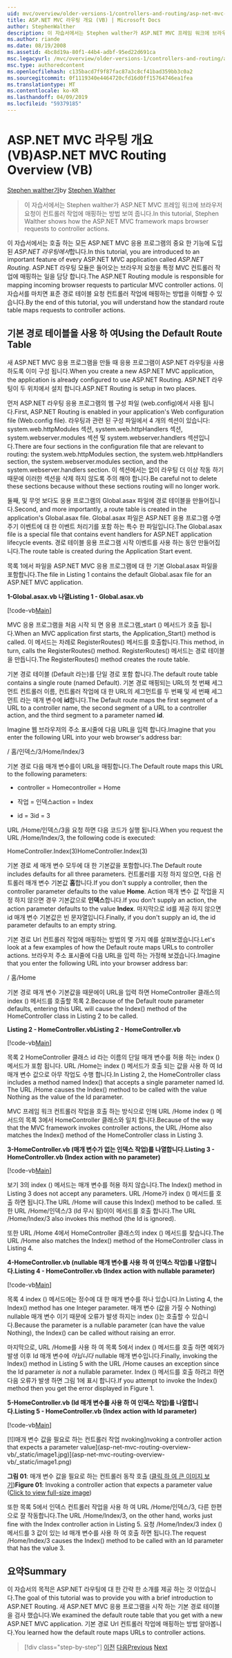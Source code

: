 ```yaml
---
uid: mvc/overview/older-versions-1/controllers-and-routing/asp-net-mvc-routing-overview-vb
title: ASP.NET MVC 라우팅 개요 (VB) | Microsoft Docs
author: StephenWalther
description: 이 자습서에서는 Stephen walther가 ASP.NET MVC 프레임 워크에 브라우저 요청이 컨트롤러 작업에 매핑하는 방법 보여 줍니다.
ms.author: riande
ms.date: 08/19/2008
ms.assetid: 4bc8d19a-80f1-44b4-adbf-95ed22d691ca
msc.legacyurl: /mvc/overview/older-versions-1/controllers-and-routing/asp-net-mvc-routing-overview-vb
msc.type: authoredcontent
ms.openlocfilehash: c135bacd7f9f87fac87a3c8cf41bad359bb3c0a2
ms.sourcegitcommit: 0f1119340e4464720cfd16d0ff15764746ea1fea
ms.translationtype: MT
ms.contentlocale: ko-KR
ms.lasthandoff: 04/09/2019
ms.locfileid: "59379185"
---
```

# <a name="aspnet-mvc-routing-overview-vb"></a><span data-ttu-id="e4360-103">ASP.NET MVC 라우팅 개요(VB)</span><span class="sxs-lookup"><span data-stu-id="e4360-103">ASP.NET MVC Routing Overview (VB)</span></span>

<span data-ttu-id="e4360-104">[Stephen walther가](https://github.com/StephenWalther)</span><span class="sxs-lookup"><span data-stu-id="e4360-104">by [Stephen Walther](https://github.com/StephenWalther)</span></span>

> <span data-ttu-id="e4360-105">이 자습서에서는 Stephen walther가 ASP.NET MVC 프레임 워크에 브라우저 요청이 컨트롤러 작업에 매핑하는 방법 보여 줍니다.</span><span class="sxs-lookup"><span data-stu-id="e4360-105">In this tutorial, Stephen Walther shows how the ASP.NET MVC framework maps browser requests to controller actions.</span></span>


<span data-ttu-id="e4360-106">이 자습서에서는 호출 하는 모든 ASP.NET MVC 응용 프로그램의 중요 한 기능에 도입 된 *ASP.NET 라우팅에서*합니다.</span><span class="sxs-lookup"><span data-stu-id="e4360-106">In this tutorial, you are introduced to an important feature of every ASP.NET MVC application called *ASP.NET Routing*.</span></span> <span data-ttu-id="e4360-107">ASP.NET 라우팅 모듈은 들어오는 브라우저 요청을 특정 MVC 컨트롤러 작업에 매핑하는 일을 담당 합니다.</span><span class="sxs-lookup"><span data-stu-id="e4360-107">The ASP.NET Routing module is responsible for mapping incoming browser requests to particular MVC controller actions.</span></span> <span data-ttu-id="e4360-108">이 자습서를 마치면 표준 경로 테이블 요청 컨트롤러 작업에 매핑하는 방법을 이해할 수 있습니다.</span><span class="sxs-lookup"><span data-stu-id="e4360-108">By the end of this tutorial, you will understand how the standard route table maps requests to controller actions.</span></span>

## <a name="using-the-default-route-table"></a><span data-ttu-id="e4360-109">기본 경로 테이블을 사용 하 여</span><span class="sxs-lookup"><span data-stu-id="e4360-109">Using the Default Route Table</span></span>

<span data-ttu-id="e4360-110">새 ASP.NET MVC 응용 프로그램을 만들 때 응용 프로그램이 ASP.NET 라우팅을 사용 하도록 이미 구성 됩니다.</span><span class="sxs-lookup"><span data-stu-id="e4360-110">When you create a new ASP.NET MVC application, the application is already configured to use ASP.NET Routing.</span></span> <span data-ttu-id="e4360-111">ASP.NET 라우팅이 두 위치에서 설치 합니다.</span><span class="sxs-lookup"><span data-stu-id="e4360-111">ASP.NET Routing is setup in two places.</span></span>

<span data-ttu-id="e4360-112">먼저 ASP.NET 라우팅 응용 프로그램의 웹 구성 파일 (web.config)에서 사용 됩니다.</span><span class="sxs-lookup"><span data-stu-id="e4360-112">First, ASP.NET Routing is enabled in your application's Web configuration file (Web.config file).</span></span> <span data-ttu-id="e4360-113">라우팅과 관련 된 구성 파일에서 4 개의 섹션이 있습니다: system.web.httpModules 섹션, system.web.httpHandlers 섹션, system.webserver.modules 섹션 및 system.webserver.handlers 섹션입니다.</span><span class="sxs-lookup"><span data-stu-id="e4360-113">There are four sections in the configuration file that are relevant to routing: the system.web.httpModules section, the system.web.httpHandlers section, the system.webserver.modules section, and the system.webserver.handlers section.</span></span> <span data-ttu-id="e4360-114">이 섹션에서는 없이 라우팅 더 이상 작동 하기 때문에 이러한 섹션을 삭제 하지 않도록 주의 해야 합니다.</span><span class="sxs-lookup"><span data-stu-id="e4360-114">Be careful not to delete these sections because without these sections routing will no longer work.</span></span>

<span data-ttu-id="e4360-115">둘째, 및 무엇 보다도 응용 프로그램의 Global.asax 파일에 경로 테이블을 만들어집니다.</span><span class="sxs-lookup"><span data-stu-id="e4360-115">Second, and more importantly, a route table is created in the application's Global.asax file.</span></span> <span data-ttu-id="e4360-116">Global.asax 파일은 ASP.NET 응용 프로그램 수명 주기 이벤트에 대 한 이벤트 처리기를 포함 하는 특수 한 파일입니다.</span><span class="sxs-lookup"><span data-stu-id="e4360-116">The Global.asax file is a special file that contains event handlers for ASP.NET application lifecycle events.</span></span> <span data-ttu-id="e4360-117">경로 테이블 응용 프로그램 시작 이벤트를 사용 하는 동안 만들어집니다.</span><span class="sxs-lookup"><span data-stu-id="e4360-117">The route table is created during the Application Start event.</span></span>

<span data-ttu-id="e4360-118">목록 1에서 파일을 ASP.NET MVC 응용 프로그램에 대 한 기본 Global.asax 파일을 포함합니다.</span><span class="sxs-lookup"><span data-stu-id="e4360-118">The file in Listing 1 contains the default Global.asax file for an ASP.NET MVC application.</span></span>

**<span data-ttu-id="e4360-119">1-Global.asax.vb 나열</span><span class="sxs-lookup"><span data-stu-id="e4360-119">Listing 1 - Global.asax.vb</span></span>**

[!code-vb[Main](asp-net-mvc-routing-overview-vb/samples/sample1.vb)]

<span data-ttu-id="e4360-120">MVC 응용 프로그램을 처음 시작 되 면 응용 프로그램\_start () 메서드가 호출 됩니다.</span><span class="sxs-lookup"><span data-stu-id="e4360-120">When an MVC application first starts, the Application\_Start() method is called.</span></span> <span data-ttu-id="e4360-121">이 메서드는 차례로 RegisterRoutes() 메서드를 호출합니다.</span><span class="sxs-lookup"><span data-stu-id="e4360-121">This method, in turn, calls the RegisterRoutes() method.</span></span> <span data-ttu-id="e4360-122">RegisterRoutes() 메서드는 경로 테이블을 만듭니다.</span><span class="sxs-lookup"><span data-stu-id="e4360-122">The RegisterRoutes() method creates the route table.</span></span>

<span data-ttu-id="e4360-123">기본 경로 테이블 (Default 라는)를 단일 경로 포함 합니다.</span><span class="sxs-lookup"><span data-stu-id="e4360-123">The default route table contains a single route (named Default).</span></span> <span data-ttu-id="e4360-124">기본 경로 매핑되는 URL의 첫 번째 세그먼트 컨트롤러 이름, 컨트롤러 작업에 대 한 URL의 세그먼트를 두 번째 및 세 번째 세그먼트 라는 매개 변수에 **id**합니다.</span><span class="sxs-lookup"><span data-stu-id="e4360-124">The Default route maps the first segment of a URL to a controller name, the second segment of a URL to a controller action, and the third segment to a parameter named **id**.</span></span>

<span data-ttu-id="e4360-125">Imagine 웹 브라우저의 주소 표시줄에 다음 URL을 입력 합니다.</span><span class="sxs-lookup"><span data-stu-id="e4360-125">Imagine that you enter the following URL into your web browser's address bar:</span></span>

<span data-ttu-id="e4360-126">/ 홈/인덱스/3</span><span class="sxs-lookup"><span data-stu-id="e4360-126">/Home/Index/3</span></span>

<span data-ttu-id="e4360-127">기본 경로 다음 매개 변수를이 URL을 매핑합니다.</span><span class="sxs-lookup"><span data-stu-id="e4360-127">The Default route maps this URL to the following parameters:</span></span>

- <span data-ttu-id="e4360-128">controller = Home</span><span class="sxs-lookup"><span data-stu-id="e4360-128">controller = Home</span></span>

- <span data-ttu-id="e4360-129">작업 = 인덱스</span><span class="sxs-lookup"><span data-stu-id="e4360-129">action = Index</span></span>

- <span data-ttu-id="e4360-130">id = 3</span><span class="sxs-lookup"><span data-stu-id="e4360-130">id = 3</span></span>

<span data-ttu-id="e4360-131">URL /Home/인덱스/3을 요청 하면 다음 코드가 실행 됩니다.</span><span class="sxs-lookup"><span data-stu-id="e4360-131">When you request the URL /Home/Index/3, the following code is executed:</span></span>

<span data-ttu-id="e4360-132">HomeController.Index(3)</span><span class="sxs-lookup"><span data-stu-id="e4360-132">HomeController.Index(3)</span></span>

<span data-ttu-id="e4360-133">기본 경로 세 매개 변수 모두에 대 한 기본값을 포함합니다.</span><span class="sxs-lookup"><span data-stu-id="e4360-133">The Default route includes defaults for all three parameters.</span></span> <span data-ttu-id="e4360-134">컨트롤러를 지정 하지 않으면, 다음 컨트롤러 매개 변수 기본값 **홈**합니다.</span><span class="sxs-lookup"><span data-stu-id="e4360-134">If you don't supply a controller, then the controller parameter defaults to the value **Home**.</span></span> <span data-ttu-id="e4360-135">Action 매개 변수 값 작업을 지정 하지 않으면 경우 기본값으로 **인덱스**합니다.</span><span class="sxs-lookup"><span data-stu-id="e4360-135">If you don't supply an action, the action parameter defaults to the value **Index**.</span></span> <span data-ttu-id="e4360-136">마지막으로 id를 제공 하지 않으면 id 매개 변수 기본값은 빈 문자열입니다.</span><span class="sxs-lookup"><span data-stu-id="e4360-136">Finally, if you don't supply an id, the id parameter defaults to an empty string.</span></span>

<span data-ttu-id="e4360-137">기본 경로 Url 컨트롤러 작업에 매핑하는 방법의 몇 가지 예를 살펴보겠습니다.</span><span class="sxs-lookup"><span data-stu-id="e4360-137">Let's look at a few examples of how the Default route maps URLs to controller actions.</span></span> <span data-ttu-id="e4360-138">브라우저 주소 표시줄에 다음 URL을 입력 하는 가정해 보겠습니다.</span><span class="sxs-lookup"><span data-stu-id="e4360-138">Imagine that you enter the following URL into your browser address bar:</span></span>

<span data-ttu-id="e4360-139">/ 홈</span><span class="sxs-lookup"><span data-stu-id="e4360-139">/Home</span></span>

<span data-ttu-id="e4360-140">기본 경로 매개 변수 기본값을 때문에이 URL을 입력 하면 HomeController 클래스의 index () 메서드를 호출할 목록 2.</span><span class="sxs-lookup"><span data-stu-id="e4360-140">Because of the Default route parameter defaults, entering this URL will cause the Index() method of the HomeController class in Listing 2 to be called.</span></span>

**<span data-ttu-id="e4360-141">Listing 2 - HomeController.vb</span><span class="sxs-lookup"><span data-stu-id="e4360-141">Listing 2 - HomeController.vb</span></span>**

[!code-vb[Main](asp-net-mvc-routing-overview-vb/samples/sample2.vb)]

<span data-ttu-id="e4360-142">목록 2 HomeController 클래스 id 라는 이름의 단일 매개 변수를 허용 하는 index () 메서드가 포함 됩니다. URL /Home는 index () 메서드가 호출 되는 값을 사용 하 여 Id 매개 변수 값으로 아무 작업도 수행 합니다.</span><span class="sxs-lookup"><span data-stu-id="e4360-142">In Listing 2, the HomeController class includes a method named Index() that accepts a single parameter named Id. The URL /Home causes the Index() method to be called with the value Nothing as the value of the Id parameter.</span></span>

<span data-ttu-id="e4360-143">MVC 프레임 워크 컨트롤러 작업을 호출 하는 방식으로 인해 URL /Home index () 메서드의 목록 3에서 HomeController 클래스와 일치 합니다.</span><span class="sxs-lookup"><span data-stu-id="e4360-143">Because of the way that the MVC framework invokes controller actions, the URL /Home also matches the Index() method of the HomeController class in Listing 3.</span></span>

**<span data-ttu-id="e4360-144">3-HomeController.vb (매개 변수가 없는 인덱스 작업)를 나열합니다.</span><span class="sxs-lookup"><span data-stu-id="e4360-144">Listing 3 - HomeController.vb (Index action with no parameter)</span></span>**

[!code-vb[Main](asp-net-mvc-routing-overview-vb/samples/sample3.vb)]

<span data-ttu-id="e4360-145">보기 3의 index () 메서드는 매개 변수를 허용 하지 않습니다.</span><span class="sxs-lookup"><span data-stu-id="e4360-145">The Index() method in Listing 3 does not accept any parameters.</span></span> <span data-ttu-id="e4360-146">URL /Home가 index () 메서드를 호출 하면 됩니다.</span><span class="sxs-lookup"><span data-stu-id="e4360-146">The URL /Home will cause this Index() method to be called.</span></span> <span data-ttu-id="e4360-147">또한 URL /Home/인덱스/3 (Id 무시 됨)이이 메서드를 호출 합니다.</span><span class="sxs-lookup"><span data-stu-id="e4360-147">The URL /Home/Index/3 also invokes this method (the Id is ignored).</span></span>

<span data-ttu-id="e4360-148">또한 URL /Home 4에서 HomeController 클래스의 index () 메서드를 찾습니다.</span><span class="sxs-lookup"><span data-stu-id="e4360-148">The URL /Home also matches the Index() method of the HomeController class in Listing 4.</span></span>

**<span data-ttu-id="e4360-149">4-HomeController.vb (nullable 매개 변수를 사용 하 여 인덱스 작업)를 나열합니다.</span><span class="sxs-lookup"><span data-stu-id="e4360-149">Listing 4 - HomeController.vb (Index action with nullable parameter)</span></span>**

[!code-vb[Main](asp-net-mvc-routing-overview-vb/samples/sample4.vb)]

<span data-ttu-id="e4360-150">목록 4 index () 메서드에는 정수에 대 한 매개 변수를 하나 있습니다.</span><span class="sxs-lookup"><span data-stu-id="e4360-150">In Listing 4, the Index() method has one Integer parameter.</span></span> <span data-ttu-id="e4360-151">매개 변수 (값을 가질 수 Nothing) nullable 매개 변수 이기 때문에 오류가 발생 하지는 index ()는 호출할 수 있습니다.</span><span class="sxs-lookup"><span data-stu-id="e4360-151">Because the parameter is a nullable parameter (can have the value Nothing), the Index() can be called without raising an error.</span></span>

<span data-ttu-id="e4360-152">마지막으로, URL /Home를 사용 하 여 목록 5에서 index () 메서드를 호출 하면 예외가 발생 이후 Id 매개 변수에 *아닙니다* nullable 매개 변수입니다.</span><span class="sxs-lookup"><span data-stu-id="e4360-152">Finally, invoking the Index() method in Listing 5 with the URL /Home causes an exception since the Id parameter *is not* a nullable parameter.</span></span> <span data-ttu-id="e4360-153">Index () 메서드를 호출 하려고 하면 다음 오류가 발생 하면 그림 1에 표시 합니다.</span><span class="sxs-lookup"><span data-stu-id="e4360-153">If you attempt to invoke the Index() method then you get the error displayed in Figure 1.</span></span>

**<span data-ttu-id="e4360-154">5-HomeController.vb (Id 매개 변수를 사용 하 여 인덱스 작업)를 나열합니다.</span><span class="sxs-lookup"><span data-stu-id="e4360-154">Listing 5 - HomeController.vb (Index action with Id parameter)</span></span>**

[!code-vb[Main](asp-net-mvc-routing-overview-vb/samples/sample5.vb)]


[![I<span data-ttu-id="e4360-155">매개 변수 값을 필요로 하는 컨트롤러 작업 nvoking]</span><span class="sxs-lookup"><span data-stu-id="e4360-155">nvoking a controller action that expects a parameter value]</span></span>(asp-net-mvc-routing-overview-vb/_static/image1.jpg)](asp-net-mvc-routing-overview-vb/_static/image1.png)

<span data-ttu-id="e4360-156">**그림 01**: 매개 변수 값을 필요로 하는 컨트롤러 동작 호출 ([클릭 하 여 큰 이미지 보기](asp-net-mvc-routing-overview-vb/_static/image2.png))</span><span class="sxs-lookup"><span data-stu-id="e4360-156">**Figure 01**: Invoking a controller action that expects a parameter value ([Click to view full-size image](asp-net-mvc-routing-overview-vb/_static/image2.png))</span></span>


<span data-ttu-id="e4360-157">또한 목록 5에서 인덱스 컨트롤러 작업을 사용 하 여 URL /Home/인덱스/3, 다른 한편으로 잘 작동합니다.</span><span class="sxs-lookup"><span data-stu-id="e4360-157">The URL /Home/Index/3, on the other hand, works just fine with the Index controller action in Listing 5.</span></span> <span data-ttu-id="e4360-158">요청 /Home/Index/3 index () 메서드를 3 값이 있는 Id 매개 변수를 사용 하 여 호출 하면 됩니다.</span><span class="sxs-lookup"><span data-stu-id="e4360-158">The request /Home/Index/3 causes the Index() method to be called with an Id parameter that has the value 3.</span></span>

## <a name="summary"></a><span data-ttu-id="e4360-159">요약</span><span class="sxs-lookup"><span data-stu-id="e4360-159">Summary</span></span>

<span data-ttu-id="e4360-160">이 자습서의 목적은 ASP.NET 라우팅에 대 한 간략 한 소개를 제공 하는 것 이었습니다.</span><span class="sxs-lookup"><span data-stu-id="e4360-160">The goal of this tutorial was to provide you with a brief introduction to ASP.NET Routing.</span></span> <span data-ttu-id="e4360-161">새 ASP.NET MVC 응용 프로그램을 시작 하는 기본 경로 테이블을 검사 했습니다.</span><span class="sxs-lookup"><span data-stu-id="e4360-161">We examined the default route table that you get with a new ASP.NET MVC application.</span></span> <span data-ttu-id="e4360-162">기본 경로 Url 컨트롤러 작업에 매핑하는 방법 알아봅니다.</span><span class="sxs-lookup"><span data-stu-id="e4360-162">You learned how the default route maps URLs to controller actions.</span></span>

> [!div class="step-by-step"]
> <span data-ttu-id="e4360-163">[이전](creating-an-action-cs.md)
> [다음](understanding-action-filters-vb.md)</span><span class="sxs-lookup"><span data-stu-id="e4360-163">[Previous](creating-an-action-cs.md)
[Next](understanding-action-filters-vb.md)</span></span>
